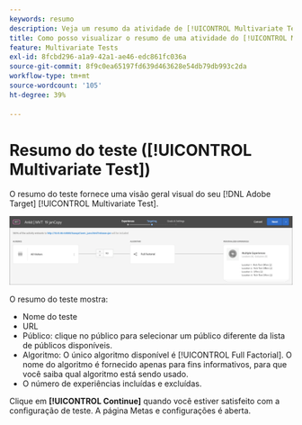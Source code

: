 ```yaml
---
keywords: resumo
description: Veja um resumo da atividade de [!UICONTROL Multivariate Test] (MVT) que fornece uma visão geral visual da sua atividade no  [!DNL Adobe Target].
title: Como posso visualizar o resumo de uma atividade do [!UICONTROL Multivariate Test] (MVT)?
feature: Multivariate Tests
exl-id: 8fcbd296-a1a9-42a1-ae46-edc861fc036a
source-git-commit: 8f9c0ea65197fd639d463628e54db79db993c2da
workflow-type: tm+mt
source-wordcount: '105'
ht-degree: 39%

---
```


# Resumo do teste ([!UICONTROL Multivariate Test])

O resumo do teste fornece uma visão geral visual do seu [!DNL Adobe Target] [!UICONTROL Multivariate Test].

![Caixa de diálogo Testar resumo](/help/main/c-activities/c-multivariate-testing/t-create-multivariate-test/assets/summary2new.png)

O resumo do teste mostra:

* Nome do teste
* URL
* Público: clique no público para selecionar um público diferente da lista de públicos disponíveis.
* Algoritmo: O único algoritmo disponível é [!UICONTROL Full Factorial]. O nome do algoritmo é fornecido apenas para fins informativos, para que você saiba qual algoritmo está sendo usado.
* O número de experiências incluídas e excluídas.

Clique em **[!UICONTROL Continue]** quando você estiver satisfeito com a configuração de teste. A página Metas e configurações é aberta.
